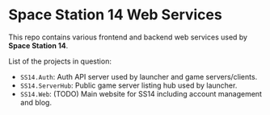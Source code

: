 # Space Station 14 Web Services

This repo contains various frontend and backend web services used by **Space Station 14**.

List of the projects in question:

* `SS14.Auth`: Auth API server used by launcher and game servers/clients.
* `SS14.ServerHub`: Public game server listing hub used by launcher.
* `SS14.Web`: (TODO) Main website for SS14 including account management and blog.